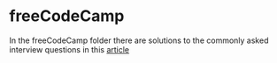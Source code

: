 # freeCodeCamp
In the freeCodeCamp folder there are solutions to the commonly asked interview 
questions in this [article](https://www.freecodecamp.org/news/the-top-data-structures-you-should-know-for-your-next-coding-interview-36af0831f5e3/)
